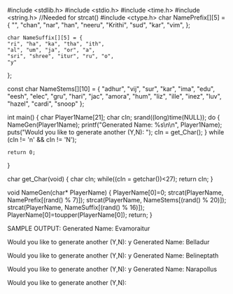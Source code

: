 #include <stdlib.h>
#include <stdio.h>
#include <time.h>
#include <string.h> //Needed for strcat()
#include <ctype.h>
char NamePrefix[][5] = {
	"", 
	"chan",
	"nar",
	"han",
	"neeru", 
	"Krithi",
	"sud", 
        "kar",
        "vim",
};

	char NameSuffix[][5] = {
	"ri", "ha", "ka", "tha", "ith",
	"al", "um", "ja", "or", "a",
	"sri", "shree", "itur", "ru", "o",
	"y"
};


const char NameStems[][10] = {
	"adhur", "vij", "sur", "kar", "ima",
	"edu", "eesh", "elec", "gru", "hari",
	"jac", "amora", "hum", "liz", "ille",
	"inez", "luv", "hazel", "cardi", "snoop"
};



int main()
{
	char Player1Name[21];
	char cIn; 
	srand((long)time(NULL)); 
	do
	{
		NameGen(Player1Name);
		printf("Generated Name: %s\n\n", Player1Name);
		puts("Would you like to generate another (Y,N): ");
		cIn = get_Char();
	} while (cIn != 'n' && cIn != 'N');

	return 0;
}


char get_Char(void)
{
	char cIn;
	while((cIn = getchar())<27); 
	return cIn;
}


void NameGen(char* PlayerName)
{
	PlayerName[0]=0; 
	strcat(PlayerName, NamePrefix[(rand() % 7)]);
	strcat(PlayerName, NameStems[(rand() % 20)]);
	strcat(PlayerName, NameSuffix[(rand() % 16)]);
	PlayerName[0]=toupper(PlayerName[0]);
	return;
}



SAMPLE OUTPUT:
Generated Name: Evamoraitur

Would you like to generate another (Y,N): 
y
Generated Name: Belladur

Would you like to generate another (Y,N): 
y
Generated Name: Belineptath

Would you like to generate another (Y,N): 
y
Generated Name: Narapollus

Would you like to generate another (Y,N): 
